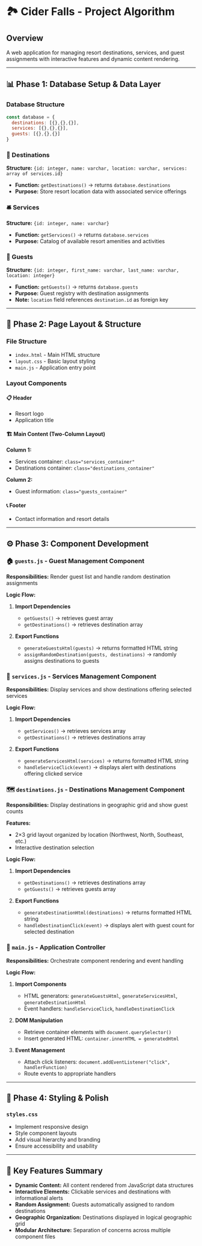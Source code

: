 # 🏞️ Cider Falls - Project Algorithm

## Overview
A web application for managing resort destinations, services, and guest assignments with interactive features and dynamic content rendering.

---

## 📊 Phase 1: Database Setup & Data Layer

### Database Structure
```javascript
const database = {
  destinations: [{},{},{}],
  services: [{},{},{}], 
  guests: [{},{},{}]
}
```

### 🏨 Destinations
**Structure:** `{id: integer, name: varchar, location: varchar, services: array of services.id}`
- **Function:** `getDestinations()` → returns `database.destinations`
- **Purpose:** Store resort location data with associated service offerings

### 🛎️ Services  
**Structure:** `{id: integer, name: varchar}`
- **Function:** `getServices()` → returns `database.services`
- **Purpose:** Catalog of available resort amenities and activities

### 👥 Guests
**Structure:** `{id: integer, first_name: varchar, last_name: varchar, location: integer}`
- **Function:** `getGuests()` → returns `database.guests` 
- **Purpose:** Guest registry with destination assignments
- **Note:** `location` field references `destination.id` as foreign key

---

## 🎨 Phase 2: Page Layout & Structure

### File Structure
- `index.html` - Main HTML structure
- `layout.css` - Basic layout styling
- `main.js` - Application entry point

### Layout Components

#### 📋 Header
- Resort logo
- Application title

#### 🏗️ Main Content (Two-Column Layout)
**Column 1:**
- Services container: `class="services_container"`
- Destinations container: `class="destinations_container"`

**Column 2:**
- Guest information: `class="guests_container"`

#### 📞 Footer
- Contact information and resort details

---

## ⚙️ Phase 3: Component Development

### 🏠 `guests.js` - Guest Management Component
**Responsibilities:** Render guest list and handle random destination assignments

**Logic Flow:**
1. **Import Dependencies**
   - `getGuests()` → retrieves guest array
   - `getDestinations()` → retrieves destination array

2. **Export Functions**
   - `generateGuestsHtml(guests)` → returns formatted HTML string
   - `assignRandomDestination(guests, destinations)` → randomly assigns destinations to guests

### 🎯 `services.js` - Services Management Component  
**Responsibilities:** Display services and show destinations offering selected services

**Logic Flow:**
1. **Import Dependencies**
   - `getServices()` → retrieves services array
   - `getDestinations()` → retrieves destinations array

2. **Export Functions**
   - `generateServicesHtml(services)` → returns formatted HTML string
   - `handleServiceClick(event)` → displays alert with destinations offering clicked service

### 🗺️ `destinations.js` - Destinations Management Component
**Responsibilities:** Display destinations in geographic grid and show guest counts

**Features:**
- 2×3 grid layout organized by location (Northwest, North, Southeast, etc.)
- Interactive destination selection

**Logic Flow:**
1. **Import Dependencies**
   - `getDestinations()` → retrieves destinations array  
   - `getGuests()` → retrieves guests array

2. **Export Functions**
   - `generateDestinationHtml(destinations)` → returns formatted HTML string
   - `handleDestinationClick(event)` → displays alert with guest count for selected destination

### 🚀 `main.js` - Application Controller
**Responsibilities:** Orchestrate component rendering and event handling

**Logic Flow:**
1. **Import Components**
   - HTML generators: `generateGuestsHtml`, `generateServicesHtml`, `generateDestinationHtml`
   - Event handlers: `handleServiceClick`, `handleDestinationClick`

2. **DOM Manipulation**
   - Retrieve container elements with `document.querySelector()`
   - Insert generated HTML: `container.innerHTML = generatedHtml`

3. **Event Management**
   - Attach click listeners: `document.addEventListener("click", handlerFunction)`
   - Route events to appropriate handlers

---

## 💅 Phase 4: Styling & Polish

### `styles.css`
- Implement responsive design
- Style component layouts
- Add visual hierarchy and branding
- Ensure accessibility and usability

---

## 🎯 Key Features Summary

- **Dynamic Content:** All content rendered from JavaScript data structures
- **Interactive Elements:** Clickable services and destinations with informational alerts  
- **Random Assignment:** Guests automatically assigned to random destinations
- **Geographic Organization:** Destinations displayed in logical geographic grid
- **Modular Architecture:** Separation of concerns across multiple component files